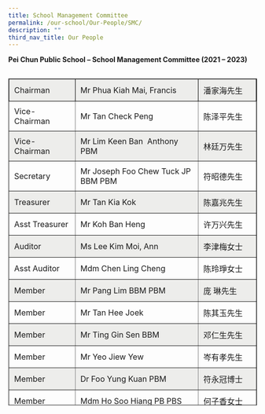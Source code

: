 ```yaml
---
title: School Management Committee
permalink: /our-school/Our-People/SMC/
description: ""
third_nav_title: Our People
---
```

**Pei Chun Public School – School Management Committee (2021 – 2023)**

<table class="alignleft" border="1" width="598" style="box-sizing: inherit; border-collapse: collapse; border-spacing: 0px; float: left; margin-right: 10px; height: 664px;"><tbody style="box-sizing: inherit;"><tr style="box-sizing: inherit; background-color: rgb(237, 237, 235); height: 28px; border-color: rgb(0, 0, 0);"><td style="box-sizing: inherit; padding: 10px; height: 28px; width: 135.712px;">Chairman</td><td style="box-sizing: inherit; padding: 10px; height: 28px; width: 312.65px;">Mr Phua Kiah Mai, Francis</td><td style="box-sizing: inherit; padding: 10px; height: 28px; width: 141.238px;">潘家海先生</td></tr><tr style="box-sizing: inherit; height: 17px;"><td style="box-sizing: inherit; padding: 10px; height: 17px; width: 135.712px;">Vice-Chairman</td><td style="box-sizing: inherit; padding: 10px; height: 17px; width: 312.65px;">Mr Tan Check Peng</td><td style="box-sizing: inherit; padding: 10px; height: 17px; width: 141.238px;">陈泽平先生</td></tr><tr style="box-sizing: inherit; background-color: rgb(237, 237, 235); height: 16px;"><td style="box-sizing: inherit; padding: 10px; height: 16px; width: 135.712px;">Vice-Chairman</td><td style="box-sizing: inherit; padding: 10px; height: 16px; width: 312.65px;">Mr Lim Keen Ban&nbsp; Anthony PBM</td><td style="box-sizing: inherit; padding: 10px; height: 16px; width: 141.238px;">林廷万先生</td></tr><tr style="box-sizing: inherit; height: 23px;"><td style="box-sizing: inherit; padding: 10px; height: 23px; width: 135.712px;">Secretary</td><td style="box-sizing: inherit; padding: 10px; height: 23px; width: 312.65px;">Mr Joseph Foo Chew Tuck JP BBM PBM</td><td style="box-sizing: inherit; padding: 10px; height: 23px; width: 141.238px;">符昭德先生</td></tr><tr style="box-sizing: inherit; background-color: rgb(237, 237, 235); height: 25px;"><td style="box-sizing: inherit; padding: 10px; height: 25px; width: 135.712px;">Treasurer</td><td style="box-sizing: inherit; padding: 10px; height: 25px; width: 312.65px;">Mr Tan Kia Kok</td><td style="box-sizing: inherit; padding: 10px; height: 25px; width: 141.238px;">陈嘉兆先生</td></tr><tr style="box-sizing: inherit; height: 14px;"><td style="box-sizing: inherit; padding: 10px; height: 14px; width: 135.712px;">Asst Treasurer</td><td style="box-sizing: inherit; padding: 10px; height: 14px; width: 312.65px;">Mr Koh Ban Heng</td><td style="box-sizing: inherit; padding: 10px; height: 14px; width: 141.238px;">许万兴先生</td></tr><tr style="box-sizing: inherit; background-color: rgb(237, 237, 235); height: 12px;"><td style="box-sizing: inherit; padding: 10px; height: 12px; width: 135.712px;">Auditor</td><td style="box-sizing: inherit; padding: 10px; height: 12px; width: 312.65px;">Ms Lee Kim Moi, Ann</td><td style="box-sizing: inherit; padding: 10px; height: 12px; width: 141.238px;">李津梅女士</td></tr><tr style="box-sizing: inherit; height: 20px;"><td style="box-sizing: inherit; padding: 10px; height: 20px; width: 135.712px;">Asst Auditor</td><td style="box-sizing: inherit; padding: 10px; height: 20px; width: 312.65px;">Mdm Chen Ling Cheng</td><td style="box-sizing: inherit; padding: 10px; height: 20px; width: 141.238px;">陈玲琤女士</td></tr><tr style="box-sizing: inherit; background-color: rgb(237, 237, 235); height: 6px;"><td style="box-sizing: inherit; padding: 10px; height: 6px; width: 135.712px;">Member</td><td style="box-sizing: inherit; padding: 10px; height: 6px; width: 312.65px;">Mr Pang Lim BBM PBM</td><td style="box-sizing: inherit; padding: 10px; height: 6px; width: 141.238px;">庞 琳先生</td></tr><tr style="box-sizing: inherit; height: 18px;"><td style="box-sizing: inherit; padding: 10px; height: 18px; width: 135.712px;">Member</td><td style="box-sizing: inherit; padding: 10px; height: 18px; width: 312.65px;">Mr Tan Hee Joek</td><td style="box-sizing: inherit; padding: 10px; height: 18px; width: 141.238px;">陈其玉先生</td></tr><tr style="box-sizing: inherit; background-color: rgb(237, 237, 235); height: 11px;"><td style="box-sizing: inherit; padding: 10px; height: 11px; width: 135.712px;">Member</td><td style="box-sizing: inherit; padding: 10px; height: 11px; width: 312.65px;">Mr Ting Gin Sen BBM</td><td style="box-sizing: inherit; padding: 10px; height: 11px; width: 141.238px;">邓仁生先生</td></tr><tr style="box-sizing: inherit; height: 6px;"><td style="box-sizing: inherit; padding: 10px; height: 6px; width: 135.712px;">Member</td><td style="box-sizing: inherit; padding: 10px; height: 6px; width: 312.65px;">Mr Yeo Jiew Yew</td><td style="box-sizing: inherit; padding: 10px; height: 6px; width: 141.238px;">岑有孝先生</td></tr><tr style="box-sizing: inherit; background-color: rgb(237, 237, 235); height: 6px;"><td style="box-sizing: inherit; padding: 10px; height: 6px; width: 135.712px;">Member</td><td style="box-sizing: inherit; padding: 10px; height: 6px; width: 312.65px;">Dr Foo Yung Kuan PBM</td><td style="box-sizing: inherit; padding: 10px; height: 6px; width: 141.238px;">符永冠博士</td></tr><tr style="box-sizing: inherit; height: 14px;"><td style="box-sizing: inherit; padding: 10px; height: 14px; width: 135.712px;">Member</td><td style="box-sizing: inherit; padding: 10px; height: 14px; width: 312.65px;">Mdm Ho Soo Hiang PB PBS</td><td style="box-sizing: inherit; padding: 10px; height: 14px; width: 141.238px;">何子香女士</td></tr><tr style="box-sizing: inherit; background-color: rgb(237, 237, 235); height: 23px;"><td style="box-sizing: inherit; padding: 10px; height: 23px; width: 135.712px;">Member</td><td style="box-sizing: inherit; padding: 10px; height: 23px; width: 312.65px;">Mr Lim Jit Poh BBM PPA</td><td style="box-sizing: inherit; padding: 10px; height: 23px; width: 141.238px;">林日波先生</td></tr><tr style="box-sizing: inherit; height: 24px;"><td style="box-sizing: inherit; padding: 10px; height: 24px; width: 135.712px;">Member</td><td style="box-sizing: inherit; padding: 10px; height: 24px; width: 312.65px;">Mr Woon Tek Seng</td><td style="box-sizing: inherit; padding: 10px; height: 24px; width: 141.238px;">云德盛先生</td></tr><tr style="box-sizing: inherit; background-color: rgb(237, 237, 235); height: 16px;"><td style="box-sizing: inherit; padding: 10px; height: 16px; width: 135.712px;">Member</td><td style="box-sizing: inherit; padding: 10px; height: 16px; width: 312.65px;">Mr Tan Ng Kuang, Nicky PBM</td><td style="box-sizing: inherit; padding: 10px; height: 16px; width: 141.238px;">陈运琼先生</td></tr><tr style="box-sizing: inherit; height: 5px;"><td style="box-sizing: inherit; padding: 10px; height: 5px; width: 135.712px;">Member</td><td style="box-sizing: inherit; padding: 10px; height: 5px; width: 312.65px;">Dr Anthony Chao Tar Liang</td><td style="box-sizing: inherit; padding: 10px; height: 5px; width: 141.238px;">赵祚樑医生</td></tr><tr style="box-sizing: inherit; background-color: rgb(237, 237, 235); height: 3px;"><td style="box-sizing: inherit; padding: 10px; height: 3px; width: 135.712px;">Member</td><td style="box-sizing: inherit; padding: 10px; height: 3px; width: 312.65px;">Mr Yap Bau Tan</td><td style="box-sizing: inherit; padding: 10px; height: 3px; width: 141.238px;">叶保山先生</td></tr><tr style="box-sizing: inherit; height: 15px;"><td style="box-sizing: inherit; padding: 10px; height: 15px; width: 135.712px;">Member</td><td style="box-sizing: inherit; padding: 10px; height: 15px; width: 312.65px;">Mr Foo Kok Pheow BBM PBM</td><td style="box-sizing: inherit; padding: 10px; height: 15px; width: 141.238px;">符国标先生</td></tr><tr style="box-sizing: inherit; background-color: rgb(237, 237, 235); height: 9px;"><td style="box-sizing: inherit; padding: 10px; height: 9px; width: 135.712px;">Member</td><td style="box-sizing: inherit; padding: 10px; height: 9px; width: 312.65px;">Ms Lee Huay Leng</td><td style="box-sizing: inherit; padding: 10px; height: 9px; width: 141.238px;">李慧玲小姐</td></tr><tr style="box-sizing: inherit; height: 16px;"><td style="box-sizing: inherit; padding: 10px; height: 16px; width: 135.712px;">Member</td><td style="box-sizing: inherit; padding: 10px; height: 16px; width: 312.65px;">Mr Simon Ho Chwee Choo</td><td style="box-sizing: inherit; padding: 10px; height: 16px; width: 141.238px;">何瑞州先生</td></tr><tr style="box-sizing: inherit; background-color: rgb(237, 237, 235); height: 6px;"><td style="box-sizing: inherit; padding: 10px; height: 6px; width: 135.712px;">Member</td><td style="box-sizing: inherit; padding: 10px; height: 6px; width: 312.65px;">Mr Jolovan Lim Seh Ngi</td><td style="box-sizing: inherit; padding: 10px; height: 6px; width: 141.238px;">林师毅先生</td></tr><tr style="box-sizing: inherit; height: 8px;"><td style="box-sizing: inherit; padding: 10px; height: 8px; width: 135.712px;">Member</td><td style="box-sizing: inherit; padding: 10px; height: 8px; width: 312.65px;">Mr Wong Toon Tung</td><td style="box-sizing: inherit; padding: 10px; height: 8px; width: 141.238px;">黃循堂先生</td></tr><tr style="box-sizing: inherit; background-color: rgb(237, 237, 235); height: 12.2px;"><td style="box-sizing: inherit; padding: 10px; height: 12.2px; width: 135.712px;">Member</td><td style="box-sizing: inherit; padding: 10px; height: 12.2px; width: 312.65px;">The Singapore Hainan Hwee Kuan</td><td style="box-sizing: inherit; padding: 10px; height: 12.2px; width: 141.238px;">新加坡海南会馆</td></tr></tbody></table>